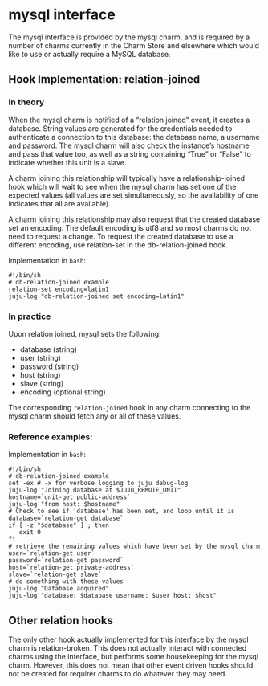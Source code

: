 # mysql interface

The mysql interface is provided by the mysql charm, and is required by a number
of charms currently in the Charm Store and elsewhere which would like to use or
actually require a MySQL database.

## Hook Implementation: relation-joined

### In theory

When the mysql charm is notified of a “relation joined” event, it creates a
database. String values are generated for the credentials needed to authenticate a connection to this database: the database name, a username and password. The mysql charm will also check the instance’s hostname and pass that value too, as well as a string containing “True” or “False” to indicate whether this unit is a slave.

A charm joining this relationship will typically have a relationship-joined hook which will wait to see when the mysql charm has set one of the expected values (all values are set simultaneously, so the availability of one indicates that all are available).

A charm joining this relationship may also request that the created database set an encoding. The default encoding is utf8 and so most charms do not need to request a change. To request the created database to use a different encoding, use relation-set in the db-relation-joined hook.

Implementation in `bash`:

    #!/bin/sh
    # db-relation-joined example
    relation-set encoding=latin1
    juju-log "db-relation-joined set encoding=latin1"

### In practice

Upon relation joined, mysql sets the following:

 - database (string)
 - user (string)
 - password (string)
 - host (string)
 - slave (string)
 - encoding (optional string)

The corresponding `relation-joined` hook in any charm connecting to the mysql
charm should fetch any or all of these values.

### Reference examples:

Implementation in `bash`:

    #!/bin/sh
    # db-relation-joined example
    set -ex # -x for verbose logging to juju debug-log
    juju-log "Joining database at $JUJU_REMOTE_UNIT"
    hostname=`unit-get public-address`
    juju-log "from host: $hostname"
    # Check to see if 'database' has been set, and loop until it is
    database=`relation-get database`
    if [ -z "$database" ] ; then
       exit 0
    fi
    # retrieve the remaining values which have been set by the mysql charm
    user=`relation-get user`
    password=`relation-get password`
    host=`relation-get private-address`
    slave=`relation-get slave`
    # do something with these values
    juju-log "Database acquired"
    juju-log "database: $database username: $user host: $host"

##  Other relation hooks

The only other hook actually implemented for this interface by the mysql charm
is relation-broken. This does not actually interact with connected charms using
the interface, but performs some housekeeping for the mysql charm. However, this does not mean that other event driven hooks should not be created for requirer charms to do whatever they may need.
